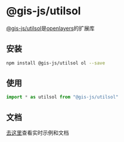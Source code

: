 # @gis-js/utilsol

[@gis-js/utilsol](https://www.npmjs.com/package/@gis-js/utilsol)是[openlayers](https://openlayers.org/)的扩展库

## 安装

```bash
npm install @gis-js/utilsol ol --save
```

## 使用

```javascript
import * as utilsol from "@gis-js/utilsol"
```




## 文档

[去这里](https://panzhiyue.github.io/gis-js/utilsol/index.html)查看实时示例和文档
